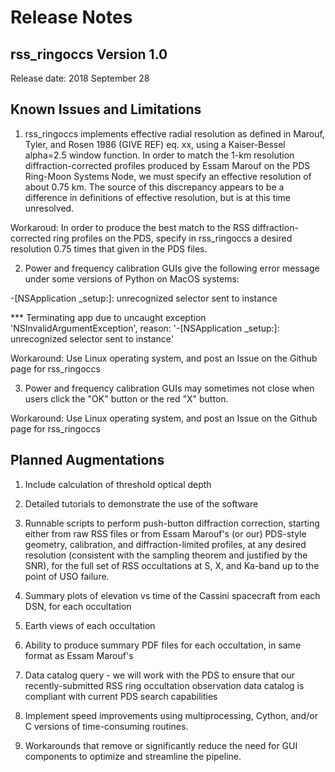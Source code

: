# Release Notes #

## rss_ringoccs Version 1.0 ##

Release date: 2018 September 28

## Known Issues and Limitations ##
1. rss_ringoccs implements effective radial resolution as defined in Marouf, Tyler, and Rosen 1986 (GIVE REF) eq. xx, using a Kaiser-Bessel alpha=2.5 window function. In order to match the 1-km resolution diffraction-corrected profiles produced by Essam Marouf on the PDS Ring-Moon Systems Node, we must specify an effective resolution of about 0.75 km. The source of this discrepancy appears to be a difference in definitions of effective resolution, but is at this time unresolved.

Workaroud: In order to produce the best match to the RSS diffraction-corrected ring profiles on the PDS, specify in rss_ringoccs a desired resolution 0.75 times that given in the PDS files.

2. Power and frequency calibration GUIs give the following error message under some versions of Python on MacOS systems:

-[NSApplication _setup:]: unrecognized selector sent to instance

*** Terminating app due to uncaught exception 'NSInvalidArgumentException', reason: '-[NSApplication _setup:]: unrecognized selector sent to instance'

Workaround: Use Linux operating system, and post an Issue on the Github page for rss_ringoccs

3. Power and frequency calibration GUIs may sometimes not close when users click the "OK" button or the red "X" button.

Workaround: Use Linux operating system, and post an Issue on the Github page for rss_ringoccs

## Planned Augmentations ##

1. Include calculation of threshold optical depth

2. Detailed tutorials to demonstrate the use of the software

3. Runnable scripts to perform push-button diffraction correction, starting either from raw RSS files or from Essam Marouf's (or our) PDS-style geometry, calibration, and diffraction-limited profiles, at any desired resolution (consistent with the sampling theorem and justified by the SNR), for the full set of RSS occultations at S, X, and Ka-band up to the point of USO failure.

4. Summary plots of elevation vs time of the Cassini spacecraft from each DSN, for each occultation

5. Earth views of each occultation

6. Ability to produce summary PDF files for each occultation, in same format as Essam Marouf's

7. Data catalog query - we will work with the PDS to ensure that our recently-submitted RSS ring occultation observation data catalog is compliant with current PDS search capabilities

8. Implement speed improvements using multiprocessing, Cython, and/or C versions of time-consuming routines.

9. Workarounds that remove or significantly reduce the need for GUI components to optimize and streamline the pipeline.

